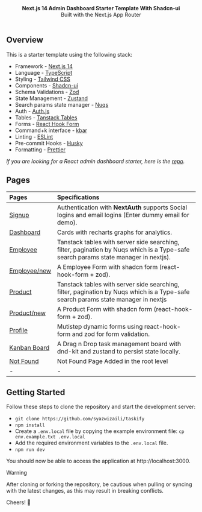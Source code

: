 <picture>
  <source media="(prefers-color-scheme: dark)" srcset="https://user-images.githubusercontent.com/9113740/201498864-2a900c64-d88f-4ed4-b5cf-770bcb57e1f5.png">
  <source media="(prefers-color-scheme: light)" srcset="https://user-images.githubusercontent.com/9113740/201498152-b171abb8-9225-487a-821c-6ff49ee48579.png">
</picture>

<div align="center"><strong>Next.js 14 Admin Dashboard Starter Template With Shadcn-ui</strong></div>
<div align="center">Built with the Next.js App Router</div>
<br />
</div>

## Overview

This is a starter template using the following stack:

- Framework - [Next.js 14](https://nextjs.org/13)
- Language - [TypeScript](https://www.typescriptlang.org)
- Styling - [Tailwind CSS](https://tailwindcss.com)
- Components - [Shadcn-ui](https://ui.shadcn.com)
- Schema Validations - [Zod](https://zod.dev)
- State Management - [Zustand](https://zustand-demo.pmnd.rs)
- Search params state manager - [Nuqs](https://nuqs.47ng.com/)
- Auth - [Auth.js](https://authjs.dev/)
- Tables - [Tanstack Tables](https://ui.shadcn.com/docs/components/data-table)
- Forms - [React Hook Form](https://ui.shadcn.com/docs/components/form)
- Command+k interface - [kbar](https://kbar.vercel.app/)
- Linting - [ESLint](https://eslint.org)
- Pre-commit Hooks - [Husky](https://typicode.github.io/husky/)
- Formatting - [Prettier](https://prettier.io)

_If you are looking for a React admin dashboard starter, here is the [repo](https://github.com/Kiranism/react-shadcn-dashboard-starter)._

## Pages

| Pages                                                                                   | Specifications                                                                                                                      |
| :-------------------------------------------------------------------------------------- | :---------------------------------------------------------------------------------------------------------------------------------- |
| [Signup](https://next-shadcn-dashboard-starter.vercel.app/)                             | Authentication with **NextAuth** supports Social logins and email logins (Enter dummy email for demo).                              |
| [Dashboard](https://next-shadcn-dashboard-starter.vercel.app/dashboard)                 | Cards with recharts graphs for analytics.                                                                                           |
| [Employee](https://next-shadcn-dashboard-starter.vercel.app/dashboard/employee)         | Tanstack tables with server side searching, filter, pagination by Nuqs which is a Type-safe search params state manager in nextjs). |
| [Employee/new](https://next-shadcn-dashboard-starter.vercel.app/dashboard/employee/new) | A Employee Form with shadcn form (react-hook-form + zod).                                                                           |
| [Product](https://next-shadcn-dashboard-starter.vercel.app/dashboard/product)           | Tanstack tables with server side searching, filter, pagination by Nuqs which is a Type-safe search params state manager in nextjs   |
| [Product/new](https://next-shadcn-dashboard-starter.vercel.app/dashboard/product/new)   | A Product Form with shadcn form (react-hook-form + zod).                                                                            |
| [Profile](https://next-shadcn-dashboard-starter.vercel.app/dashboard/profile)           | Mutistep dynamic forms using react-hook-form and zod for form validation.                                                           |
| [Kanban Board](https://next-shadcn-dashboard-starter.vercel.app/dashboard/kanban)       | A Drag n Drop task management board with dnd-kit and zustand to persist state locally.                                              |
| [Not Found](https://next-shadcn-dashboard-starter.vercel.app/dashboard/notfound)        | Not Found Page Added in the root level                                                                                              |
| -                                                                                       | -                                                                                                                                   |

## Getting Started

Follow these steps to clone the repository and start the development server:

- `git clone https://github.com/syazwizaili/taskify`
- `npm install`
- Create a `.env.local` file by copying the example environment file:
  `cp env.example.txt .env.local`
- Add the required environment variables to the `.env.local` file.
- `npm run dev`

You should now be able to access the application at http://localhost:3000.

> [!WARNING]  
> After cloning or forking the repository, be cautious when pulling or syncing with the latest changes, as this may result in breaking conflicts.

Cheers! 🥂
